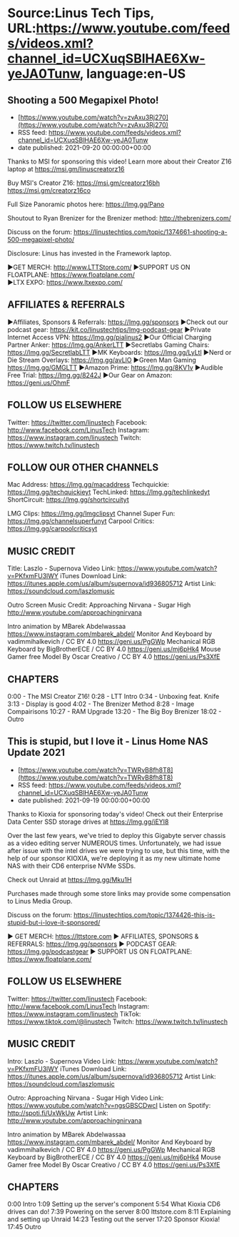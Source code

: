 # Source:Linus Tech Tips, URL:https://www.youtube.com/feeds/videos.xml?channel_id=UCXuqSBlHAE6Xw-yeJA0Tunw, language:en-US

## Shooting a 500 Megapixel Photo!
 - [https://www.youtube.com/watch?v=zvAxu3Rj270](https://www.youtube.com/watch?v=zvAxu3Rj270)
 - RSS feed: https://www.youtube.com/feeds/videos.xml?channel_id=UCXuqSBlHAE6Xw-yeJA0Tunw
 - date published: 2021-09-20 00:00:00+00:00

Thanks to MSI for sponsoring this video! Learn more about their Creator Z16 laptop at https://msi.gm/linuscreatorz16

Buy MSI's Creator Z16:
https://msi.gm/creatorz16bh
https://msi.gm/creatorz16co

Full Size Panoramic photos here:
https://lmg.gg/Pano

Shoutout to Ryan Brenizer for the Brenizer method: http://thebrenizers.com/

Discuss on the forum: https://linustechtips.com/topic/1374661-shooting-a-500-megapixel-photo/

Disclosure: Linus has invested in the Framework laptop.

►GET MERCH: http://www.LTTStore.com/
►SUPPORT US ON FLOATPLANE: https://www.floatplane.com/  
►LTX EXPO: https://www.ltxexpo.com/   

AFFILIATES & REFERRALS
---------------------------------------------------
►Affiliates, Sponsors & Referrals: https://lmg.gg/sponsors
►Check out our podcast gear: https://kit.co/linustechtips/lmg-podcast-gear
►Private Internet Access VPN: https://lmg.gg/pialinus2
►Our Official Charging Partner Anker: https://lmg.gg/AnkerLTT
►Secretlabs Gaming Chairs: https://lmg.gg/SecretlabLTT
►MK Keyboards: https://lmg.gg/LyLtl
►Nerd or Die Stream Overlays: https://lmg.gg/avLlO
►Green Man Gaming https://lmg.gg/GMGLTT
►Amazon Prime: https://lmg.gg/8KV1v
►Audible Free Trial: https://lmg.gg/8242J
►Our Gear on Amazon: https://geni.us/OhmF

FOLLOW US ELSEWHERE
---------------------------------------------------  
Twitter: https://twitter.com/linustech
Facebook: http://www.facebook.com/LinusTech
Instagram: https://www.instagram.com/linustech
Twitch: https://www.twitch.tv/linustech

FOLLOW OUR OTHER CHANNELS
---------------------------------------------------  
Mac Address: https://lmg.gg/macaddress
Techquickie: https://lmg.gg/techquickieyt
TechLinked: https://lmg.gg/techlinkedyt
ShortCircuit: https://lmg.gg/shortcircuityt

LMG Clips: https://lmg.gg/lmgclipsyt
Channel Super Fun: https://lmg.gg/channelsuperfunyt
Carpool Critics: https://lmg.gg/carpoolcriticsyt

MUSIC CREDIT
---------------------------------------------------  
Title: Laszlo - Supernova
Video Link: https://www.youtube.com/watch?v=PKfxmFU3lWY
iTunes Download Link: https://itunes.apple.com/us/album/supernova/id936805712
Artist Link: https://soundcloud.com/laszlomusic

Outro Screen Music Credit: Approaching Nirvana - Sugar High http://www.youtube.com/approachingnirvana

Intro animation by MBarek Abdelwassaa https://www.instagram.com/mbarek_abdel/
Monitor And Keyboard by vadimmihalkevich / CC BY 4.0  https://geni.us/PgGWp
Mechanical RGB Keyboard by BigBrotherECE / CC BY 4.0 https://geni.us/mj6pHk4
Mouse Gamer free Model By Oscar Creativo / CC BY 4.0 https://geni.us/Ps3XfE

CHAPTERS
---------------------------------------------------  
0:00 - The MSI Creator Z16!
0:28 - LTT Intro
0:34 - Unboxing feat. Knife
3:13 - Display is good
4:02 - The Brenizer Method
8:28 - Image Compairisons
10:27 - RAM Upgrade
13:20 - The Big Boy Brenizer
18:02 - Outro

## This is stupid, but I love it - Linus Home NAS Update 2021
 - [https://www.youtube.com/watch?v=TWRvB8fh8T8](https://www.youtube.com/watch?v=TWRvB8fh8T8)
 - RSS feed: https://www.youtube.com/feeds/videos.xml?channel_id=UCXuqSBlHAE6Xw-yeJA0Tunw
 - date published: 2021-09-19 00:00:00+00:00

Thanks to Kioxia for sponsoring today's video! Check out their Enterprise Data Center SSD storage drives at https://lmg.gg/iEYI8

Over the last few years, we've tried to deploy this Gigabyte server chassis as a video editing server NUMEROUS times. Unfortunately, we had issue after issue with the intel drives we were trying to use, but this time, with the help of our sponsor KIOXIA, we're deploying it as my new ultimate home NAS with their CD6 enterprise NVMe SSDs.

Check out Unraid at https://lmg.gg/Mku1H

Purchases made through some store links may provide some compensation to Linus Media Group.

Discuss on the forum: https://linustechtips.com/topic/1374426-this-is-stupid-but-i-love-it-sponsored/

► GET MERCH: https://lttstore.com
► AFFILIATES, SPONSORS & REFERRALS: https://lmg.gg/sponsors
► PODCAST GEAR: https://lmg.gg/podcastgear
► SUPPORT US ON FLOATPLANE: https://www.floatplane.com/

FOLLOW US ELSEWHERE
---------------------------------------------------  
Twitter: https://twitter.com/linustech
Facebook: http://www.facebook.com/LinusTech
Instagram: https://www.instagram.com/linustech
TikTok: https://www.tiktok.com/@linustech
Twitch: https://www.twitch.tv/linustech

MUSIC CREDIT
---------------------------------------------------
Intro: Laszlo - Supernova
Video Link: https://www.youtube.com/watch?v=PKfxmFU3lWY
iTunes Download Link: https://itunes.apple.com/us/album/supernova/id936805712
Artist Link: https://soundcloud.com/laszlomusic

Outro: Approaching Nirvana - Sugar High
Video Link: https://www.youtube.com/watch?v=ngsGBSCDwcI
Listen on Spotify: http://spoti.fi/UxWkUw
Artist Link: http://www.youtube.com/approachingnirvana

Intro animation by MBarek Abdelwassaa https://www.instagram.com/mbarek_abdel/
Monitor And Keyboard by vadimmihalkevich / CC BY 4.0  https://geni.us/PgGWp
Mechanical RGB Keyboard by BigBrotherECE / CC BY 4.0 https://geni.us/mj6pHk4
Mouse Gamer free Model By Oscar Creativo / CC BY 4.0 https://geni.us/Ps3XfE

CHAPTERS
---------------------------------------------------  
0:00 Intro
1:09 Setting up the server's component
5:54 What Kioxia CD6 drives can do!
7:39 Powering on the server
8:00 lttstore.com
8:11 Explaining and setting up Unraid
14:23 Testing out the server
17:20 Sponsor Kioxia!
17:45 Outro

